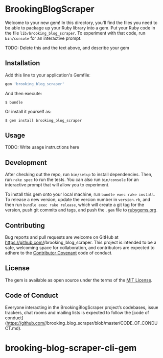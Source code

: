 # BrookingBlogScraper

Welcome to your new gem! In this directory, you'll find the files you need to be able to package up your Ruby library into a gem. Put your Ruby code in the file `lib/brooking_blog_scraper`. To experiment with that code, run `bin/console` for an interactive prompt.

TODO: Delete this and the text above, and describe your gem

## Installation

Add this line to your application's Gemfile:

```ruby
gem 'brooking_blog_scraper'
```

And then execute:

    $ bundle

Or install it yourself as:

    $ gem install brooking_blog_scraper

## Usage

TODO: Write usage instructions here

## Development

After checking out the repo, run `bin/setup` to install dependencies. Then, run `rake spec` to run the tests. You can also run `bin/console` for an interactive prompt that will allow you to experiment.

To install this gem onto your local machine, run `bundle exec rake install`. To release a new version, update the version number in `version.rb`, and then run `bundle exec rake release`, which will create a git tag for the version, push git commits and tags, and push the `.gem` file to [rubygems.org](https://rubygems.org).

## Contributing

Bug reports and pull requests are welcome on GitHub at https://github.com/<github username>/brooking_blog_scraper. This project is intended to be a safe, welcoming space for collaboration, and contributors are expected to adhere to the [Contributor Covenant](http://contributor-covenant.org) code of conduct.

## License

The gem is available as open source under the terms of the [MIT License](https://opensource.org/licenses/MIT).

## Code of Conduct

Everyone interacting in the BrookingBlogScraper project’s codebases, issue trackers, chat rooms and mailing lists is expected to follow the [code of conduct](https://github.com/<github username>/brooking_blog_scraper/blob/master/CODE_OF_CONDUCT.md).
# brooking-blog-scraper-cli-gem
